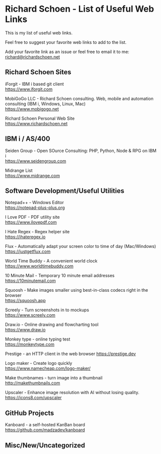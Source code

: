 # Richard Schoen - List of Useful Web Links
This is my list of useful web links.

Feel free to suggest your favorite web links to add to the list.  

Add your favorite link as an issue or feel free to email it to me: richard@richardschoen.net

## Richard Schoen Sites
iForgit - IBM i based git client  
https://www.iforgit.com  

MobiGoGo LLC - Richard Schoen consulting. Web, mobile and automation consulting (IBM i, Windows, Linux, Mac)  
https://www.mobigogo.net  

Richard Schoen Personal Web Site  
https://www.richardschoen.net

## IBM i / AS/400
Seiden Group - Open SOurce Consulting: PHP, Python, Node & RPG on IBM i  
https://www.seidengroup.com  

Midrange List  
https://www.midrange.com  

## Software Development/Useful Utilities
Notepad++ - Windows Editor  
https://notepad-plus-plus.org  

I Love PDF - PDF utility site  
https://www.ilovepdf.com  

I Hate Regex - Regex helper site  
https://ihateregex.io  

Flux - Automatically adapt your screen color to time of day (Mac/Windows)  
https://justgetflux.com  

World Time Buddy - A convenient world clock  
https://www.worldtimebuddy.com

10 Minute Mail - Temporary 10 minute email addresses  
https://10minutemail.com

Squoosh - Make images smaller using best-in-class codecs right in the browser  
https://squoosh.app

Screely - Turn screenshots in to mockups  
https://www.screely.com

Draw.io - Online drawing and flowcharting tool   
https://www.draw.io

Monkey type - online typing test  
https://monkeytype.com

Prestige - an HTTP client in the web browser
https://prestige.dev

Logo maker - Create logo quickly  
https://www.namecheap.com/logo-maker/

Make thumbnames - turn image into a thumbnail  
http://makethumbnails.com  

Upscaler - Enhance image resolution with AI without losing quality.  
https://icons8.com/upscaler


## GitHub Projects
Kanboard - a self-hosted KanBan board  
https://github.com/madzadev/kanboard



## Misc/New/Uncategorized



